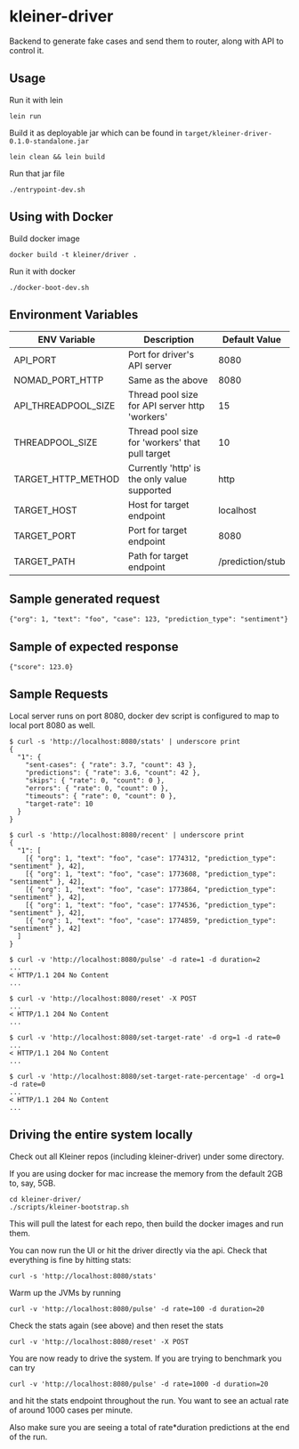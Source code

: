 # kleiner-driver
Backend to generate fake cases and send them to router, along with API to control it.

## Usage

Run it with lein

    lein run

Build it as deployable jar which can be found in `target/kleiner-driver-0.1.0-standalone.jar`

    lein clean && lein build

Run that jar file

    ./entrypoint-dev.sh


## Using with Docker

Build docker image

    docker build -t kleiner/driver .

Run it with docker

    ./docker-boot-dev.sh

## Environment Variables
| ENV Variable            | Description                                      | Default Value    |
|-------------------------|--------------------------------------------------|------------------|
| API_PORT                | Port for driver's API server                     | 8080             |
| NOMAD_PORT_HTTP         | Same as the above                                | 8080             |
| API_THREADPOOL_SIZE     | Thread pool size for API server http 'workers'   | 15               |
| THREADPOOL_SIZE         | Thread pool size for 'workers' that pull target  | 10               |
| TARGET_HTTP_METHOD      | Currently 'http' is the only value supported     | http             |
| TARGET_HOST             | Host for target endpoint                         | localhost        |
| TARGET_PORT             | Port for target endpoint                         | 8080             |
| TARGET_PATH             | Path for target endpoint                         | /prediction/stub |

## Sample generated request

    {"org": 1, "text": "foo", "case": 123, "prediction_type": "sentiment"}

## Sample of expected response

    {"score": 123.0}


## Sample Requests
Local server runs on port 8080, docker dev script is configured to map to local port 8080 as well.
```
$ curl -s 'http://localhost:8080/stats' | underscore print
{
  "1": {
    "sent-cases": { "rate": 3.7, "count": 43 },
    "predictions": { "rate": 3.6, "count": 42 },
    "skips": { "rate": 0, "count": 0 },
    "errors": { "rate": 0, "count": 0 },
    "timeouts": { "rate": 0, "count": 0 },
    "target-rate": 10
  }
}

$ curl -s 'http://localhost:8080/recent' | underscore print
{
  "1": [
    [{ "org": 1, "text": "foo", "case": 1774312, "prediction_type": "sentiment" }, 42],
    [{ "org": 1, "text": "foo", "case": 1773608, "prediction_type": "sentiment" }, 42],
    [{ "org": 1, "text": "foo", "case": 1773864, "prediction_type": "sentiment" }, 42],
    [{ "org": 1, "text": "foo", "case": 1774536, "prediction_type": "sentiment" }, 42],
    [{ "org": 1, "text": "foo", "case": 1774859, "prediction_type": "sentiment" }, 42]
  ]
}

$ curl -v 'http://localhost:8080/pulse' -d rate=1 -d duration=2
...
< HTTP/1.1 204 No Content
...

$ curl -v 'http://localhost:8080/reset' -X POST
...
< HTTP/1.1 204 No Content
...

$ curl -v 'http://localhost:8080/set-target-rate' -d org=1 -d rate=0
...
< HTTP/1.1 204 No Content
...

$ curl -v 'http://localhost:8080/set-target-rate-percentage' -d org=1 -d rate=0
...
< HTTP/1.1 204 No Content
...

```

## Driving the entire system locally

Check out all Kleiner repos (including kleiner-driver) under some directory.

If you are using docker for mac increase the memory from the default 2GB to, say, 5GB.

    cd kleiner-driver/
    ./scripts/kleiner-bootstrap.sh

This will pull the latest for each repo, then build the docker images and run them.

You can now run the UI or hit the driver directly via the api. Check that everything is fine by hitting stats:

    curl -s 'http://localhost:8080/stats'

Warm up the JVMs by running

    curl -v 'http://localhost:8080/pulse' -d rate=100 -d duration=20

Check the stats again (see above) and then reset the stats

    curl -v 'http://localhost:8080/reset' -X POST

You are now ready to drive the system. If you are trying to benchmark you can try

    curl -v 'http://localhost:8080/pulse' -d rate=1000 -d duration=20

and hit the stats endpoint throughout the run. You want to see an actual rate of around 1000 cases per minute.

Also make sure you are seeing a total of rate*duration predictions at the end of the run.

